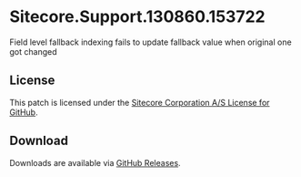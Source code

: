 # Sitecore.Support.130860.153722
Field level fallback indexing fails to update fallback value when original one got changed

## License  
This patch is licensed under the [Sitecore Corporation A/S License for GitHub](https://github.com/sitecoresupport/Sitecore.Support.130860.153722/blob/master/LICENSE).  

## Download  
Downloads are available via [GitHub Releases](https://github.com/sitecoresupport/Sitecore.Support.130860.153722/releases).  
